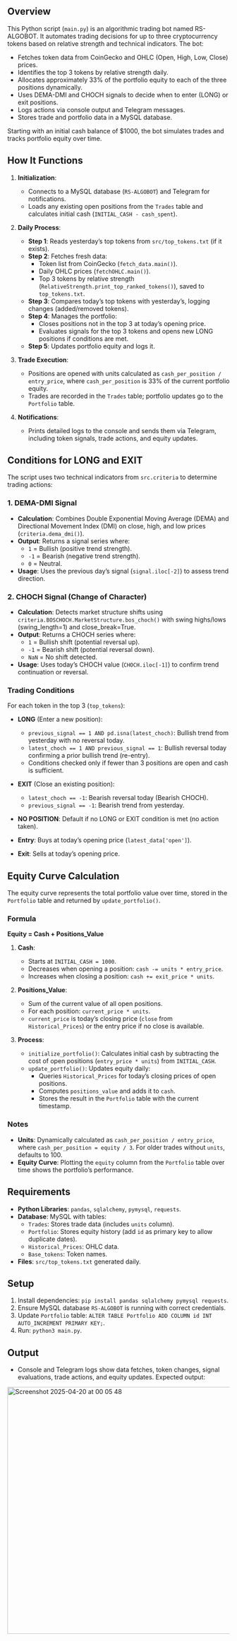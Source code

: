 ## Overview
This Python script (`main.py`) is an algorithmic trading bot named RS-ALGOBOT. It automates trading decisions for up to three cryptocurrency tokens based on relative strength and technical indicators. The bot:
- Fetches token data from CoinGecko and OHLC (Open, High, Low, Close) prices.
- Identifies the top 3 tokens by relative strength daily.
- Allocates approximately 33% of the portfolio equity to each of the three positions dynamically.
- Uses DEMA-DMI and CHOCH signals to decide when to enter (LONG) or exit positions.
- Logs actions via console output and Telegram messages.
- Stores trade and portfolio data in a MySQL database.

Starting with an initial cash balance of $1000, the bot simulates trades and tracks portfolio equity over time.

## How It Functions
1. **Initialization**:
   - Connects to a MySQL database (`RS-ALGOBOT`) and Telegram for notifications.
   - Loads any existing open positions from the `Trades` table and calculates initial cash (`INITIAL_CASH - cash_spent`).

2. **Daily Process**:
   - **Step 1**: Reads yesterday’s top tokens from `src/top_tokens.txt` (if it exists).
   - **Step 2**: Fetches fresh data:
     - Token list from CoinGecko (`fetch_data.main()`).
     - Daily OHLC prices (`fetchOHLC.main()`).
     - Top 3 tokens by relative strength (`RelativeStrength.print_top_ranked_tokens()`), saved to `top_tokens.txt`.
   - **Step 3**: Compares today’s top tokens with yesterday’s, logging changes (added/removed tokens).
   - **Step 4**: Manages the portfolio:
     - Closes positions not in the top 3 at today’s opening price.
     - Evaluates signals for the top 3 tokens and opens new LONG positions if conditions are met.
   - **Step 5**: Updates portfolio equity and logs it.

3. **Trade Execution**:
   - Positions are opened with units calculated as `cash_per_position / entry_price`, where `cash_per_position` is 33% of the current portfolio equity.
   - Trades are recorded in the `Trades` table; portfolio updates go to the `Portfolio` table.

4. **Notifications**:
   - Prints detailed logs to the console and sends them via Telegram, including token signals, trade actions, and equity updates.

## Conditions for LONG and EXIT
The script uses two technical indicators from `src.criteria` to determine trading actions:

### 1. DEMA-DMI Signal
- **Calculation**: Combines Double Exponential Moving Average (DEMA) and Directional Movement Index (DMI) on close, high, and low prices (`criteria.dema_dmi()`).
- **Output**: Returns a signal series where:
  - `1` = Bullish (positive trend strength).
  - `-1` = Bearish (negative trend strength).
  - `0` = Neutral.
- **Usage**: Uses the previous day’s signal (`signal.iloc[-2]`) to assess trend direction.

### 2. CHOCH Signal (Change of Character)
- **Calculation**: Detects market structure shifts using `criteria.BOSCHOCH.MarketStructure.bos_choch()` with swing highs/lows (swing_length=1) and close_break=True.
- **Output**: Returns a CHOCH series where:
  - `1` = Bullish shift (potential reversal up).
  - `-1` = Bearish shift (potential reversal down).
  - `NaN` = No shift detected.
- **Usage**: Uses today’s CHOCH value (`CHOCH.iloc[-1]`) to confirm trend continuation or reversal.

### Trading Conditions
For each token in the top 3 (`top_tokens`):
- **LONG** (Enter a new position):
  - `previous_signal == 1 AND pd.isna(latest_choch)`: Bullish trend from yesterday with no reversal today.
  - `latest_choch == 1 AND previous_signal == 1`: Bullish reversal today confirming a prior bullish trend (re-entry).
  - Conditions checked only if fewer than 3 positions are open and cash is sufficient.
- **EXIT** (Close an existing position):
  - `latest_choch == -1`: Bearish reversal today (Bearish CHOCH).
  - `previous_signal == -1`: Bearish trend from yesterday.
- **NO POSITION**: Default if no LONG or EXIT condition is met (no action taken).

- **Entry**: Buys at today’s opening price (`latest_data['open']`).
- **Exit**: Sells at today’s opening price.

## Equity Curve Calculation
The equity curve represents the total portfolio value over time, stored in the `Portfolio` table and returned by `update_portfolio()`.

### Formula
**Equity = Cash + Positions_Value**

1. **Cash**:
   - Starts at `INITIAL_CASH = 1000`.
   - Decreases when opening a position: `cash -= units * entry_price`.
   - Increases when closing a position: `cash += exit_price * units`.

2. **Positions_Value**:
   - Sum of the current value of all open positions.
   - For each position: `current_price * units`.
   - `current_price` is today’s closing price (`close` from `Historical_Prices`) or the entry price if no close is available.

3. **Process**:
   - `initialize_portfolio()`: Calculates initial cash by subtracting the cost of open positions (`entry_price * units`) from `INITIAL_CASH`.
   - `update_portfolio()`: Updates equity daily:
     - Queries `Historical_Prices` for today’s closing prices of open positions.
     - Computes `positions_value` and adds it to `cash`.
     - Stores the result in the `Portfolio` table with the current timestamp.

### Notes
- **Units**: Dynamically calculated as `cash_per_position / entry_price`, where `cash_per_position = equity / 3`. For older trades without `units`, defaults to 100.
- **Equity Curve**: Plotting the `equity` column from the `Portfolio` table over time shows the portfolio’s performance.

## Requirements
- **Python Libraries**: `pandas`, `sqlalchemy`, `pymysql`, `requests`.
- **Database**: MySQL with tables:
  - `Trades`: Stores trade data (includes `units` column).
  - `Portfolio`: Stores equity history (add `id` as primary key to allow duplicate dates).
  - `Historical_Prices`: OHLC data.
  - `Base_tokens`: Token names.
- **Files**: `src/top_tokens.txt` generated daily.

## Setup
1. Install dependencies: `pip install pandas sqlalchemy pymysql requests`.
2. Ensure MySQL database `RS-ALGOBOT` is running with correct credentials.
3. Update `Portfolio` table: `ALTER TABLE Portfolio ADD COLUMN id INT AUTO_INCREMENT PRIMARY KEY;`.
4. Run: `python3 main.py`.

## Output
- Console and Telegram logs show data fetches, token changes, signal evaluations, trade actions, and equity updates.
Expected output:
<img width="560" alt="Screenshot 2025-04-20 at 00 05 48" src="https://github.com/user-attachments/assets/eb2de3cd-6bea-4f61-9dc0-80d64929b57e" />

